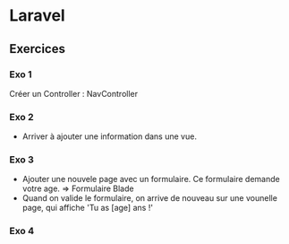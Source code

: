 # Laravel

## Exercices

### Exo 1
Créer un Controller : NavController


### Exo 2
- Arriver à ajouter une information dans une vue.
  
### Exo 3
- Ajouter une nouvele page avec un formulaire. Ce formulaire demande votre age. => Formulaire Blade
- Quand on valide le formulaire, on arrive de nouveau sur une vounelle page, qui affiche 'Tu as [age] ans !'

### Exo 4

